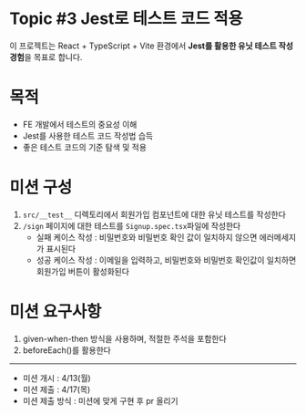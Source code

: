 # Topic #3 Jest로 테스트 코드 적용

이 프로젝트는 React + TypeScript + Vite 환경에서 **Jest를 활용한 유닛 테스트 작성 경험**을 목표로 합니다.

# 목적

- FE 개발에서 테스트의 중요성 이해
- Jest를 사용한 테스트 코드 작성법 습득
- 좋은 테스트 코드의 기준 탐색 및 적용

# 미션 구성

1. `src/__test__` 디렉토리에서 회원가입 컴포넌트에 대한 유닛 테스트를 작성한다
2. `/sign` 페이지에 대한 테스트를 `Signup.spec.tsx`파일에 작성한다
   - 실패 케이스 작성 : 비밀번호와 비밀번호 확인 값이 일치하지 않으면 에러메세지가 표시된다
   - 성공 케이스 작성 : 이메일을 입력하고, 비밀번호와 비밀번호 확인값이 일치하면 회원가입 버튼이 활성화된다

# 미션 요구사항

1. given-when-then 방식을 사용하며, 적절한 주석을 포함한다
2. beforeEach()를 활용한다

---

- 미션 개시 : 4/13(월)
- 미션 제출 : 4/17(목)
- 미션 제출 방식 : 미션에 맞게 구현 후 pr 올리기

